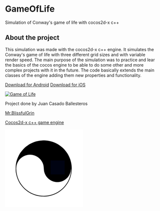 # GameOfLife 
Simulation of Conway's game of life with cocos2d-x c++ 

## About the project 
This simulation was made with the cocos2d-x c++ engine. It simulates the Conway's game of life with three different grid sizes and with variable render speed.
The main purpose of the simulation was to practice and lear the basics of the cocos engine to be able to do some other and more complex projects with it in the future.
The code basically extends the main classes of the engine adding them new properties and functionality.

[Download for Android](https://play.google.com/store/apps/details?id=com.MrBlissfulGrin.GameOfLife "Game of Life Android app")
[Download for iOS](https://itunes.apple.com/es/app/the-conways-game-of-life/id1433559955?l=en&mt=8 "Game of Life iOS app")

[![Game of Life](http://img.youtube.com/vi/9dl4cAFmn5A/0.jpg)](https://youtu.be/9dl4cAFmn5A)

Project done by Juan Casado Ballesteros

[Mr.BlissfulGrin](http://www.mrblissfulgrin.com "mrblissfulgrin")

[Cocos2d-x c++ game engine](http://www.cocos2d-x.org "Cocos2d-x c++ game engine")

![logo](./proj.ios_mac/ios/Images.xcassets/AppIcon-2.appiconset/icon_128x128@2x.png "Logo")
